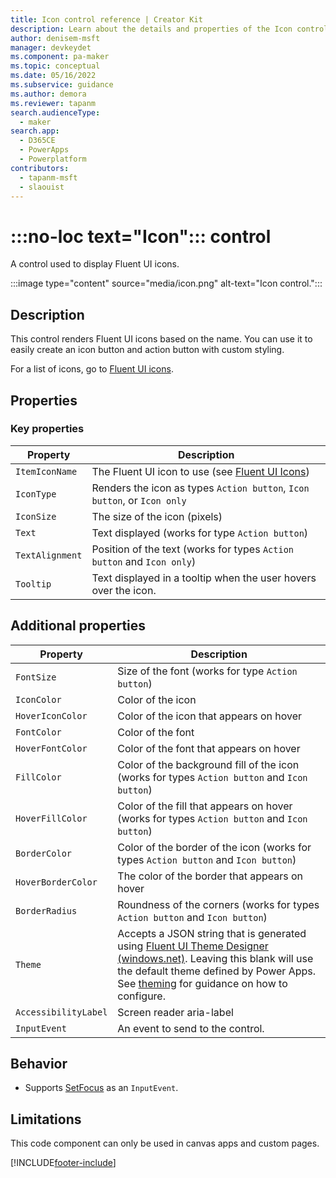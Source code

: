 ```yaml
---
title: Icon control reference | Creator Kit
description: Learn about the details and properties of the Icon control in the Creator Kit.
author: denisem-msft
manager: devkeydet
ms.component: pa-maker
ms.topic: conceptual
ms.date: 05/16/2022
ms.subservice: guidance
ms.author: demora
ms.reviewer: tapanm
search.audienceType: 
  - maker
search.app: 
  - D365CE
  - PowerApps
  - Powerplatform
contributors:
  - tapanm-msft
  - slaouist
---
```

# :::no-loc text="Icon"::: control

A control used to display Fluent UI icons.

:::image type="content" source="media/icon.png" alt-text="Icon control.":::

## Description

This control renders Fluent UI icons based on the name. You can use it to easily create an icon button and action button with custom styling.

For a list of icons, go to [Fluent UI icons](https://developer.microsoft.com/fluentui#/styles/web/icons).

## Properties

### Key properties

| Property | Description |
| -------- | ----------- |
| `ItemIconName` | The Fluent UI icon to use (see [Fluent UI Icons](https://uifabricicons.azurewebsites.net/)) |
| `IconType` | Renders the icon as types `Action button`, `Icon button`, or `Icon only` |
| `IconSize` | The size of the icon (pixels) |
| `Text` | Text displayed (works for type `Action button`) |
| `TextAlignment` | Position of the text (works for types `Action button` and `Icon only`) |
| `Tooltip` | Text displayed in a tooltip when the user hovers over the icon. |


## Additional properties

| Property | Description |
| -------- | ----------- |
| `FontSize` | Size of the font (works for type `Action button`) |
| `IconColor` | Color of the icon |
| `HoverIconColor` | Color of the icon that appears on hover |
| `FontColor` | Color of the font |
| `HoverFontColor` | Color of the font that appears on hover |
| `FillColor` | Color of the background fill of the icon (works for types `Action button` and `Icon button`) |
| `HoverFillColor` | Color of the fill that appears on hover (works for types `Action button` and `Icon button`) |
| `BorderColor` | Color of the border of the icon (works for types `Action button` and `Icon button`) |
| `HoverBorderColor` | The color of the border that appears on hover |
| `BorderRadius` | Roundness of the corners (works for types `Action button` and `Icon button`) |
| `Theme` | Accepts a JSON string that is generated using [Fluent UI Theme Designer (windows.net)](https://fabricweb.z5.web.core.windows.net/pr-deploy-site/refs/heads/master/theming-designer/). Leaving this blank will use the default theme defined by Power Apps. See [theming](theme.md) for guidance on how to configure. |
| `AccessibilityLabel` | Screen reader aria-label |
| `InputEvent` |  An event to send to the control. |

## Behavior

- Supports [SetFocus](setfocus.md) as an `InputEvent`.

## Limitations

This code component can only be used in canvas apps and custom pages.

[!INCLUDE[footer-include](../../includes/footer-banner.md)]